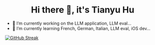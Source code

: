 <div align="center">
  
# Hi there 👋, it's Tianyu Hu

</div>

- 🔭 I’m currently working on the LLM application, LLM eval… 
- 🌱 I’m currently learning French, German, Italian, LLM eval, iOS dev…

[![GitHub Streak](https://github-readme-streak-stats-two-gules.vercel.app/?user=tyrionhuu)](https://git.io/streak-stats)
